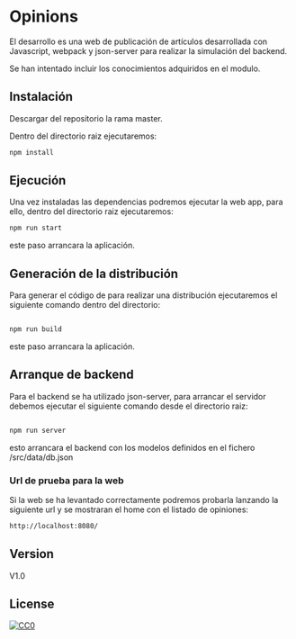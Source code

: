 # Opinions

El desarrollo es una web de publicación de artículos desarrollada con Javascript, webpack y json-server para realizar la simulación del backend.

Se han intentado incluir los conocimientos adquiridos en el modulo.

## Instalación

Descargar del repositorio la rama master.

Dentro del directorio raiz ejecutaremos:
```bash
npm install
```

## Ejecución

Una vez instaladas las dependencias podremos ejecutar la web app, para ello, dentro del directorio raiz ejecutaremos:
```bash
npm run start
```
este paso arrancara la aplicación.


## Generación de la distribución

Para generar el código de para realizar una distribución ejecutaremos el siguiente comando dentro del directorio:

```bash

npm run build

```

este paso arrancara la aplicación.


## Arranque de backend



Para el backend se ha utilizado json-server, para arrancar el servidor debemos ejecutar el siguiente comando desde el directorio raiz:

```bash

npm run server

```

esto arrancara el backend con los modelos definidos en el fichero /src/data/db.json



### Url de prueba para la web

Si la web se ha levantado correctamente podremos probarla lanzando la siguiente url y se mostraran el home con el listado de opiniones:

```bash
http://localhost:8080/

```

## Version

 V1.0

## License
[![CC0](https://licensebuttons.net/p/zero/1.0/88x31.png)](https://creativecommons.org/publicdomain/zero/1.0/)